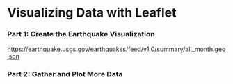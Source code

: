 # Visualizing Data with Leaflet

### Part 1: Create the Earthquake Visualization

https://earthquake.usgs.gov/earthquakes/feed/v1.0/summary/all_month.geojson

### Part 2: Gather and Plot More Data

